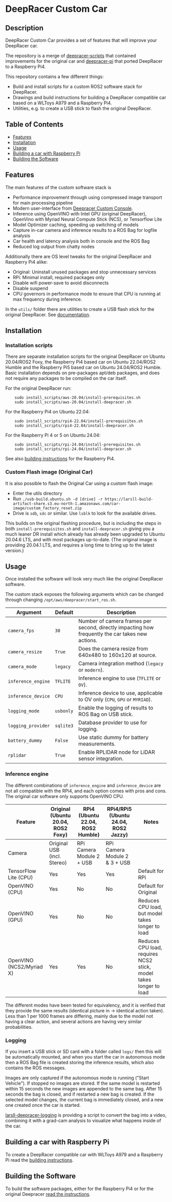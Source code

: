 # DeepRacer Custom Car

## Description

DeepRacer Custom Car provides a set of features that will improve your DeepRacer car.

The repository is a merge of [deepracer-scripts](https://github.com/davidfsmith/deepracer-scripts) that contained improvements for the original car and [deepracer-pi](https://github.com/larsll/deepracer-pi) that ported DeepRacer to a Raspberry Pi4.

This repository contains a few different things:
 - Build and install scripts for a custom ROS2 software stack for DeepRacer.
 - Drawings and build instructions for building a DeepRacer compatible car based on a WLToys A979 and a Raspberry Pi4.
 - Utilities, e.g. to create a USB stick to flash the original DeepRacer.

## Table of Contents

- [Features](#features)
- [Installation](#installation)
- [Usage](#usage)
- [Building a car with Raspberry Pi](#building-a-car-with-raspberry-pi)
- [Building the Software](#building-the-software)

## Features

The main features of the custom software stack is
- Performance improvement through using compressed image transport for main processing pipeline
- Modern user-interface from [Deepracer Custom Console](https://github.com/aws-deepracer-community/deepracer-custom-console).
- Inference using OpenVINO with Intel GPU (original DeepRacer), OpenVino with Myriad Neural Compute Stick (NCS), or Tensorflow Lite
- Model Optimizer caching, speeding up switching of models
- Capture in-car camera and inference results to a ROS Bag for logfile analysis
- Car health and latency analysis both in console and the ROS Bag
- Reduced log output from chatty nodes

Additionally there are OS level tweaks for the original DeepRacer and Raspberry Pi4 alike:
 - Original: Uninstall unused packages and stop unnecessary services
 - RPi: Minimal install, required packages only
 - Disable wifi power-save to avoid disconnects
 - Disable suspend
 - CPU governors in performance mode to ensure that CPU is running at max frequency during inference.

In the `utils/` folder there are utilities to create a USB flash stick for the original DeepRacer. See [documentation](docs/utilities.md).

## Installation

### Installation scripts

There are separate installation scripts for the original DeepRacer on Ubuntu 20.04/ROS2 Foxy, the Raspberry Pi4 based car on Ubuntu 22.04/ROS2 Humble and the Raspberry Pi5 based car on Ubuntu 24.04/ROS2 Humble. Basic installation depends on pre-packages apt/deb packages, and does not require any packages to be compiled on the car itself.

For the original DeepRacer run:

        sudo install_scripts/aws-20.04/install-prerequisites.sh
        sudo install_scripts/aws-20.04/install-deepracer.sh

For the Raspberry Pi4 on Ubuntu 22.04:

        sudo install_scripts/rpi4-22.04/install-prerequisites.sh
        sudo install_scripts/rpi4-22.04/install-deepracer.sh

For the Raspberry Pi 4 or 5 on Ubuntu 24.04:

        sudo install_scripts/rpi-24.04/install-prerequisites.sh
        sudo install_scripts/rpi-24.04/install-deepracer.sh

See also [building instructions](docs/raspberry_pi.md) for the Raspberry Pi4.

### Custom Flash image (Original Car)

It is also possible to flash the Original Car using a custom flash image:
* Enter the utils directory
* Run `./usb-build.ubuntu.sh -d [drive] -r https://larsll-build-artifact-share.s3.eu-north-1.amazonaws.com/car-image/custom_factory_reset.zip`
* Drive is `sdb`, `sdc` or similar. Use `lsblk` to look for the available drives.

This builds on the original flashing procedure, but is including the steps in both `install-prerequisites.sh` and `install-deepracer.sh` giving you a much
leaner DR install which already has already been upgraded to Ubuntu 20.04.6 LTS, and with most packages up-to-date. (The original image is providing 20.04.1 LTS, 
and requires a long time to bring up to the latest version.)

## Usage

Once installed the software will look very much like the original DeepRacer software.

The custom stack exposes the following arguments which can be changed through changing `/opt/aws/deepracer/start_ros.sh`.

| Argument | Default | Description | 
| -------- | ------- | ----------- |
| `camera_fps` | `30` | Number of camera frames per second, directly impacting how frequently the car takes new actions. |
| `camera_resize` | `True` | Does the camera resize from 640x480 to 160x120 at source. | 
| `camera_mode` | `legacy` | Camera integration method (`legacy` or `modern`). |
| `inference_engine` | `TFLITE` | Inference engine to use (`TFLITE` or `OV`). |
| `inference_device` | `CPU` | Inference device to use, applicable to OV only (`CPU`, `GPU` or `MYRIAD`). |
| `logging_mode` | `usbonly` | Enable the logging of results to ROS Bag on USB stick. |
| `logging_provider` | `sqlite3` | Database provider to use for logging. |
| `battery_dummy` | `False` | Use static dummy for battery measurements. |
| `rplidar` | `True` | Enable RPLIDAR node for LiDAR sensor integration. |


### Inference engine 

The different combinations of `inference_engine` and `inference_device` are not all compatible with the RPi4, and each option comes with pros and cons. The original car software only supports OpenVINO CPU.

| Feature                   | Original (Ubuntu 20.04, ROS2 Foxy)  | RPi4 (Ubuntu 22.04, ROS2 Humble)  | RPi4/RPi5 (Ubuntu 24.04, ROS2 Jazzy)  | Notes                                                                 |
|---------------------------|-------------------------------------|-----------------------------------|---------------------------------------|-----------------------------------------------------------------------|
| Camera                    | Original USB (incl. Stereo)         | RPi Camera Module 2 + USB         | RPi Camera Module 2 & 3 + USB         |                                                                       |
| TensorFlow Lite (CPU)     | Yes                                 | Yes                               | Yes                                   | Default for RPi                                                       |
| OpenVINO (CPU)            | Yes                                 | No                                | No                                    | Default for Original                                                  |
| OpenVINO (GPU)            | Yes                                 | No                                | No                                    | Reduces CPU load, but model takes longer to load                      |
| OpenVINO (NCS2/Myriad X)  | Yes                                 | Yes                               | No                                    | Reduces CPU load, requires NCS2 stick, model takes longer to load     |

The different modes have been tested for equivalency, and it is verified that they provide the same results (identical picture in -> identical action taken). Less than 1 per 1000 frames are differing, mainly due to the model not having a clear action, and several actions are having very similar probabilities.

### Logging

If you insert a USB stick or SD card with a folder called `logs/` then this will be automatically mounted, and when you start the car in autonomous mode then a ROS Bag file is created storing the inference results, which also contains the ROS messages.

Images are only captured if the autonomous mode is running ("Start Vehicle"). If stopped no images are stored. If the same model is restarted within 15 seconds the new images are appended to the same bag. After 15 seconds the bag is closed, and if restarted a new bag is created. If the selected model changes, the current bag is immediately closed, and a new one created once the car is started.

[larsll-deepracer-logging](https://github.com/larsll/larsll-deepracer-logging.git) is providing a script to convert the bag into a video, combining it with a grad-cam analysis to visualize what happens inside of the car.

## Building a car with Raspberry Pi

To create a DeepRacer compatible car with WLToys A979 and a Raspberry Pi read the [building instructions](docs/raspberry_pi.md).

## Building the Software

To build the software packages, either for the Raspberry Pi4 or for the original Deepracer [read the instructions](docs/build_sw.md).

